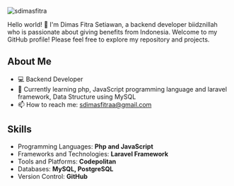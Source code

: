 <p align="left"> <img src="https://komarev.com/ghpvc/?username=sdimasfitra&label=Profile%20views&color=0e75b6&style=flat" alt="sdimasfitra" /> </p>

Hello world! 👋 I'm Dimas Fitra Setiawan, a backend developer biidznillah who is passionate about giving benefits from Indonesia. Welcome to my GitHub profile! Please feel free to explore my repository and projects.

## About Me

- 💻 Backend Developer
- 🌱 Currently learning php, JavaScript programming language and laravel framework, Data Structure using MySQL
- 📫 How to reach me: sdimasfitraa@gmail.com

## Skills

- Programming Languages: **Php and JavaScript**
- Frameworks and Technologies: **Laravel Framework**
- Tools and Platforms: **Codepolitan**
- Databases: **MySQL, PostgreSQL**
- Version Control: **GitHub**



